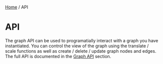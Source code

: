 [Home](../README.md#Documentation) / API

# API

The graph API can be used to programatially interact with a graph you have instantiated. You can control the view of the graph using the translate / scale functions as well as create / delete / update graph nodes and edges. The full API is documented in the [Graph API](./Graph.md) section.